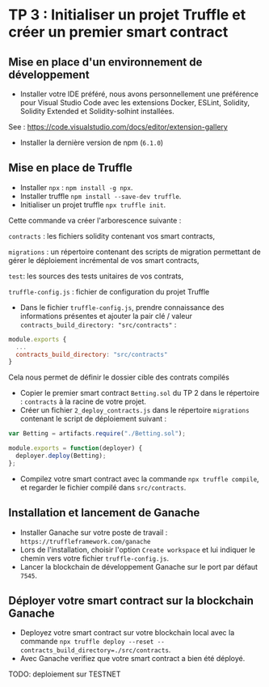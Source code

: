 # TP 3 : Initialiser un projet Truffle et créer un premier smart contract

## Mise en place d'un environnement de développement

- Installer votre IDE préféré, nous avons personnellement une préférence pour Visual Studio Code avec les extensions Docker, ESLint, Solidity, Solidity Extended et Solidity-solhint installées.

See : https://code.visualstudio.com/docs/editor/extension-gallery

- Installer la dernière version de npm (`6.1.0`)

## Mise en place de Truffle
- Installer `npx` : `npm install -g npx`.
- Installer truffle `npm install --save-dev truffle`.
- Initialiser un projet truffle `npx truffle init`.

Cette commande va créer l'arborescence suivante : 

`contracts` : les fichiers solidity contenant vos smart contracts,

`migrations` : un répertoire contenant des scripts de migration permettant de gérer le déploiement incrémental de vos smart contracts,

`test`: les sources des tests unitaires de vos contrats,

`truffle-config.js` : fichier de configuration du projet Truffle


- Dans le fichier `truffle-config.js`, prendre connaissance des informations présentes et ajouter la pair clé / valeur `contracts_build_directory: "src/contracts"` :
```Javascript
module.exports {
  ...
  contracts_build_directory: "src/contracts"
}
```

Cela nous permet de définir le dossier cible des contrats compilés
- Copier le premier smart contract `Betting.sol` du TP 2 dans le répertoire : `contracts` à la racine de votre projet. 
- Créer un fichier `2_deploy_contracts.js` dans le répertoire `migrations` contenant le script de déploiement suivant :
```Javascript
var Betting = artifacts.require("./Betting.sol");

module.exports = function(deployer) {
  deployer.deploy(Betting);
};
```  
- Compilez votre smart contract avec la commande `npx truffle compile`, et regarder le fichier compilé dans `src/contracts`.

## Installation et lancement de Ganache
- Installer Ganache sur votre poste de travail : `https://truffleframework.com/ganache`
- Lors de l'installation, choisir l'option `Create workspace` et lui indiquer le chemin vers votre fichier `truffle-config.js`.
- Lancer la blockchain de développement Ganache sur le port par défaut `7545`.


## Déployer votre smart contract sur la blockchain Ganache
- Deployez votre smart contract sur votre blockchain local avec la commande `npx truffle deploy --reset --contracts_build_directory=./src/contracts`.
- Avec Ganache verifiez que votre smart contract a bien été déployé.

TODO: deploiement sur TESTNET